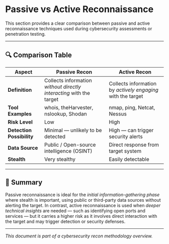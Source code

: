 # Passive vs Active Reconnaissance

This section provides a clear comparison between passive and active reconnaissance techniques used during cybersecurity assessments or penetration testing.

---

## 🔍 Comparison Table

| **Aspect**              | **Passive Recon**                              | **Active Recon**                             |
|-------------------------|-----------------------------------------------|---------------------------------------------|
| **Definition**          | Collects information *without directly interacting* with the target | Collects information by *actively engaging* with the target |
| **Tool Examples**       | whois, theHarvester, nslookup, Shodan         | nmap, ping, Netcat, Nessus                  |
| **Risk Level**          | Low                                           | High                                        |
| **Detection Possibility** | Minimal — unlikely to be detected             | High — can trigger security alerts          |
| **Data Source**         | Public / Open-source intelligence (OSINT)     | Direct response from target system          |
| **Stealth**             | Very stealthy                                 | Easily detectable                           |

---

## 📝 Summary

Passive reconnaissance is ideal for the *initial information-gathering phase* where stealth is important, using public or third-party data sources without alerting the target. In contrast, active reconnaissance is used when *deeper technical insights* are needed — such as identifying open ports and services — but it carries a higher risk as it involves direct interaction with the target and may trigger detection or security defenses.

---

*This document is part of a cybersecurity recon methodology overview.*
